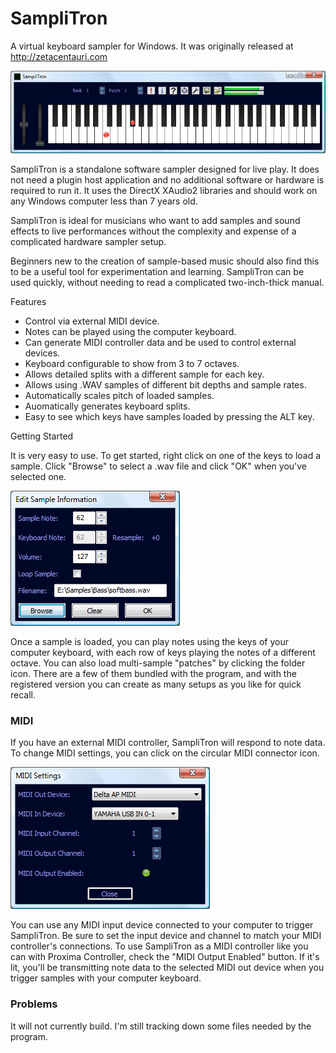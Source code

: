 # SampliTron

A virtual keyboard sampler for Windows. It was originally released at http://zetacentauri.com

![Samplitron Screenshot](https://github.com/Xangis/SampliTron/blob/master/images/Samplitron.png)

SampliTron is a standalone software sampler designed for live play. It does not need a plugin 
host application and no additional software or hardware is required to run it. It uses the 
DirectX XAudio2 libraries and should work on any Windows computer less than 7 years old.

SampliTron is ideal for musicians who want to add samples and sound effects to live 
performances without the complexity and expense of a complicated hardware sampler setup.

Beginners new to the creation of sample-based music should also find this to be a useful 
tool for experimentation and learning. SampliTron can be used quickly, without needing to 
read a complicated two-inch-thick manual.

Features

- Control via external MIDI device.
- Notes can be played using the computer keyboard.
- Can generate MIDI controller data and be used to control external devices.
- Keyboard configurable to show from 3 to 7 octaves.
- Allows detailed splits with a different sample for each key.
- Allows using .WAV samples of different bit depths and sample rates.
- Automatically scales pitch of loaded samples.
- Auomatically generates keyboard splits.
- Easy to see which keys have samples loaded by pressing the ALT key.

Getting Started

It is very easy to use. To get started, right click on one of the keys to load a sample.
Click "Browse" to select a .wav file and click "OK" when you've selected one.

![SampliTron Sample Settings](https://github.com/Xangis/SampliTron/blob/master/images/SamplitronSampleSettings.png)

Once a sample is loaded, you can play notes using the keys of your computer keyboard, with 
each row of keys playing the notes of a different octave. You can also load multi-sample 
"patches" by clicking the folder icon. There are a few of them bundled with the program, 
and with the registered version you can create as many setups as you like for quick recall.

### MIDI

If you have an external MIDI controller, SampliTron will respond to note data. To change 
MIDI settings, you can click on the circular MIDI connector icon.

![SampliTron MIDI Settings](https://github.com/Xangis/SampliTron/blob/master/images/SamplitronMidi.png)

You can use any MIDI input device connected to your computer to trigger SampliTron. Be 
sure to set the input device and channel to match your MIDI controller's connections. 
To use SampliTron as a MIDI controller like you can with Proxima Controller, check the 
"MIDI Output Enabled" button. If it's lit, you'll be transmitting note data to the 
selected MIDI out device when you trigger samples with your computer keyboard.

### Problems

It will not currently build. I'm still tracking down some files needed by the program.
